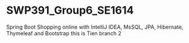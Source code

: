 # SWP391_Group6_SE1614
Spring Boot Shopping online with IntelliJ IDEA, MsSQL, JPA, Hibernate, Thymeleaf and Bootstrap
this is Tien branch 2